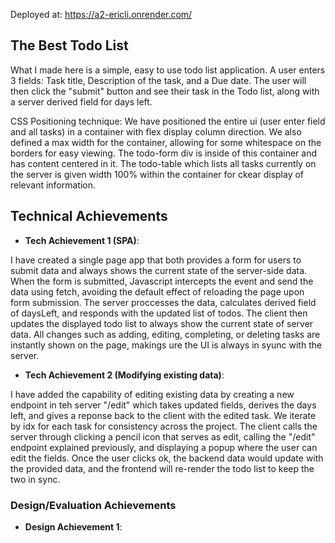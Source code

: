 Deployed at: https://a2-ericli.onrender.com/

## The Best Todo List

What I made here is a simple, easy to use todo list application. A user enters 3 fields: Task title, Description of the task, and a Due date. The user will then click the "submit" button and see their task in the Todo list, along with a server derived field for days left.

CSS Positioning technique:
We have positioned the entire ui (user enter field and all tasks) in a container with flex display column direction. We also defined a max width for the container, allowing for some whitespace on the borders for easy viewing. The todo-form div is inside of this container and has content centered in it. The todo-table which lists all tasks currently on the server is given width 100% within the container for ckear display of relevant information.

## Technical Achievements
- **Tech Achievement 1 (SPA)**:

I have created a single page app that both provides a form for users to submit data and always shows the current state of the server-side data. When the form is submitted, Javascript intercepts the event and send the data using fetch, avoiding the default effect of reloading the page upon form submission. The server proccesses the data, calculates derived field of daysLeft, and responds with the updated list of todos. The client then updates the displayed todo list to always show the current state of server data. All changes such as adding, editing, completing, or deleting tasks are instantly shown on the page, makings ure the UI is always in syunc with the server. 

- **Tech Achievement 2 (Modifying existing data)**:

I have added the capability of editing existing data by creating a new endpoint in teh server "/edit" which takes updated fields, derives the days left, and gives a reponse back to the client with the edited task. We iterate by idx for each task for consistency across the project. The client calls the server through clicking a pencil icon that serves as edit, calling the "/edit" endpoint explained previously, and displaying a popup where the user can edit the fields. Once the user clicks ok, the backend data would update with the provided data, and the frontend will re-render the todo list to keep the two in sync. 

### Design/Evaluation Achievements
- **Design Achievement 1**: 

